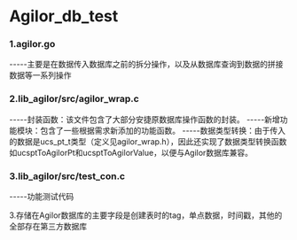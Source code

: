 # Agilor_db_test
###  1.agilor.go
-----主要是在数据传入数据库之前的拆分操作，以及从数据库查询到数据的拼接数据等一系列操作
###  2.lib_agilor/src/agilor_wrap.c 
-----封装函数：该文件包含了大部分安捷原数据库操作函数的封装。
-----新增功能模块：包含了一些根据需求新添加的功能函数。
-----数据类型转换：由于传入的数据是ucs_pt_t类型（定义见agilor_wrap.h），因此还实现了数据类型转换函数如ucsptToAgilorPt和ucsptToAgilorValue，以便与Agilor数据库兼容。
###  3.lib_agilor/src/test_con.c
-----功能测试代码

3.存储在Agilor数据库的主要字段是创建表时的tag，单点数据，时间戳，其他的全部存在第三方数据库
